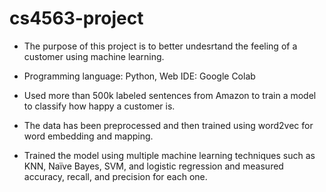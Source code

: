 # cs4563-project
- The purpose of this project is to better undesrtand the feeling of a customer using machine learning.

- Programming language: Python, Web IDE: Google Colab

- Used more than 500k labeled sentences from Amazon to train a model to classify how happy a customer is.

- The data has been preprocessed and then trained using word2vec for word embedding and mapping.

- Trained the model using multiple machine learning techniques such as KNN, Naïve Bayes, SVM, and logistic
regression and measured accuracy, recall, and precision for each one.
